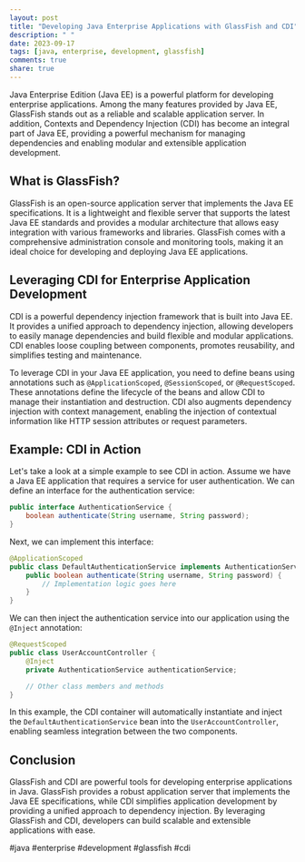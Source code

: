 ```yaml
---
layout: post
title: "Developing Java Enterprise Applications with GlassFish and CDI"
description: " "
date: 2023-09-17
tags: [java, enterprise, development, glassfish]
comments: true
share: true
---
```


Java Enterprise Edition (Java EE) is a powerful platform for developing enterprise applications. Among the many features provided by Java EE, GlassFish stands out as a reliable and scalable application server. In addition, Contexts and Dependency Injection (CDI) has become an integral part of Java EE, providing a powerful mechanism for managing dependencies and enabling modular and extensible application development.

## What is GlassFish?

GlassFish is an open-source application server that implements the Java EE specifications. It is a lightweight and flexible server that supports the latest Java EE standards and provides a modular architecture that allows easy integration with various frameworks and libraries. GlassFish comes with a comprehensive administration console and monitoring tools, making it an ideal choice for developing and deploying Java EE applications.

## Leveraging CDI for Enterprise Application Development

CDI is a powerful dependency injection framework that is built into Java EE. It provides a unified approach to dependency injection, allowing developers to easily manage dependencies and build flexible and modular applications. CDI enables loose coupling between components, promotes reusability, and simplifies testing and maintenance.

To leverage CDI in your Java EE application, you need to define beans using annotations such as `@ApplicationScoped`, `@SessionScoped`, or `@RequestScoped`. These annotations define the lifecycle of the beans and allow CDI to manage their instantiation and destruction. CDI also augments dependency injection with context management, enabling the injection of contextual information like HTTP session attributes or request parameters.

## Example: CDI in Action

Let's take a look at a simple example to see CDI in action. Assume we have a Java EE application that requires a service for user authentication. We can define an interface for the authentication service:

``` java
public interface AuthenticationService {
    boolean authenticate(String username, String password);
}
```

Next, we can implement this interface:

``` java
@ApplicationScoped
public class DefaultAuthenticationService implements AuthenticationService {
    public boolean authenticate(String username, String password) {
        // Implementation logic goes here
    }
}
```

We can then inject the authentication service into our application using the `@Inject` annotation:

``` java
@RequestScoped
public class UserAccountController {
    @Inject
    private AuthenticationService authenticationService;

    // Other class members and methods
}
```

In this example, the CDI container will automatically instantiate and inject the `DefaultAuthenticationService` bean into the `UserAccountController`, enabling seamless integration between the two components.

## Conclusion

GlassFish and CDI are powerful tools for developing enterprise applications in Java. GlassFish provides a robust application server that implements the Java EE specifications, while CDI simplifies application development by providing a unified approach to dependency injection. By leveraging GlassFish and CDI, developers can build scalable and extensible applications with ease.

#java #enterprise #development #glassfish #cdi
